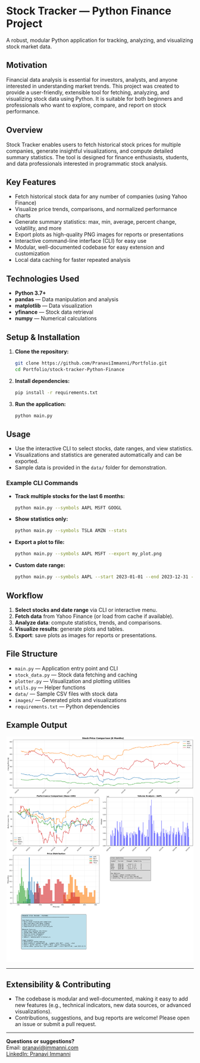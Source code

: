 # Stock Tracker — Python Finance Project

A robust, modular Python application for tracking, analyzing, and visualizing stock market data.

## Motivation
Financial data analysis is essential for investors, analysts, and anyone interested in understanding market trends. This project was created to provide a user-friendly, extensible tool for fetching, analyzing, and visualizing stock data using Python. It is suitable for both beginners and professionals who want to explore, compare, and report on stock performance.

## Overview
Stock Tracker enables users to fetch historical stock prices for multiple companies, generate insightful visualizations, and compute detailed summary statistics. The tool is designed for finance enthusiasts, students, and data professionals interested in programmatic stock analysis.

## Key Features
- Fetch historical stock data for any number of companies (using Yahoo Finance)
- Visualize price trends, comparisons, and normalized performance charts
- Generate summary statistics: max, min, average, percent change, volatility, and more
- Export plots as high-quality PNG images for reports or presentations
- Interactive command-line interface (CLI) for easy use
- Modular, well-documented codebase for easy extension and customization
- Local data caching for faster repeated analysis

## Technologies Used
- **Python 3.7+**
- **pandas** — Data manipulation and analysis
- **matplotlib** — Data visualization
- **yfinance** — Stock data retrieval
- **numpy** — Numerical calculations

## Setup & Installation
1. **Clone the repository:**
   ```bash
   git clone https://github.com/PranaviImmanni/Portfolio.git
   cd Portfolio/stock-tracker-Python-Finance
   ```
2. **Install dependencies:**
   ```bash
   pip install -r requirements.txt
   ```
3. **Run the application:**
   ```bash
   python main.py
   ```

## Usage
- Use the interactive CLI to select stocks, date ranges, and view statistics.
- Visualizations and statistics are generated automatically and can be exported.
- Sample data is provided in the `data/` folder for demonstration.

### Example CLI Commands
- **Track multiple stocks for the last 6 months:**
  ```bash
  python main.py --symbols AAPL MSFT GOOGL
  ```
- **Show statistics only:**
  ```bash
  python main.py --symbols TSLA AMZN --stats
  ```
- **Export a plot to file:**
  ```bash
  python main.py --symbols AAPL MSFT --export my_plot.png
  ```
- **Custom date range:**
  ```bash
  python main.py --symbols AAPL --start 2023-01-01 --end 2023-12-31 --plot
  ```

## Workflow
1. **Select stocks and date range** via CLI or interactive menu.
2. **Fetch data** from Yahoo Finance (or load from cache if available).
3. **Analyze data**: compute statistics, trends, and comparisons.
4. **Visualize results**: generate plots and tables.
5. **Export**: save plots as images for reports or presentations.

## File Structure
- `main.py` — Application entry point and CLI
- `stock_data.py` — Stock data fetching and caching
- `plotter.py` — Visualization and plotting utilities
- `utils.py` — Helper functions
- `data/` — Sample CSV files with stock data
- `images/` — Generated plots and visualizations
- `requirements.txt` — Python dependencies

## Example Output
![Stock Analysis Example](images/stock_analysis.png)

---

## Extensibility & Contributing
- The codebase is modular and well-documented, making it easy to add new features (e.g., technical indicators, new data sources, or advanced visualizations).
- Contributions, suggestions, and bug reports are welcome! Please open an issue or submit a pull request.


---

**Questions or suggestions?**  
Email: pranavi@immanni.com  
[LinkedIn: Pranavi Immanni](https://www.linkedin.com/in/pranavi-immanni-ab04a823b)
